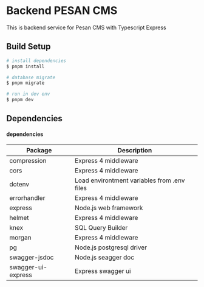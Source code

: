 # Backend PESAN CMS

This is backend service for Pesan CMS with Typescript Express

## Build Setup

```bash
# install dependencies
$ pnpm install

# database migrate
$ pnpm migrate

# run in dev env
$ pnpm dev
```

## Dependencies

#### dependencies

| Package            | Description                                 |
| ------------------ | ------------------------------------------- |
| compression        | Express 4 middleware                        |
| cors               | Express 4 middleware                        |
| dotenv             | Load environtment variables from .env files |
| errorhandler       | Express 4 middleware                        |
| express            | Node.js web framework                       |
| helmet             | Express 4 middleware                        |
| knex               | SQL Query Builder                           |
| morgan             | Express 4 middleware                        |
| pg                 | Node.js postgresql driver                   |
| swagger-jsdoc      | Node.js seagger doc                         |
| swagger-ui-express | Express swagger ui                          |